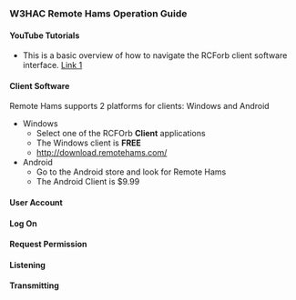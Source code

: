 ### W3HAC Remote Hams Operation Guide
#### YouTube Tutorials
- This is a basic overview of how to navigate the RCForb client software interface. [Link 1](https://youtu.be/NU0py5Bi1qw?si=_0MEZQQyrepb5_Sl)
#### Client Software
Remote Hams supports 2 platforms for clients: Windows and Android
- Windows
  - Select one of the RCFOrb **Client** applications
  - The Windows client is **FREE**
  - http://download.remotehams.com/
- Android
  - Go to the Android store and look for Remote Hams
  - The Android Client is $9.99

#### User Account
#### Log On
#### Request Permission
#### Listening
#### Transmitting

